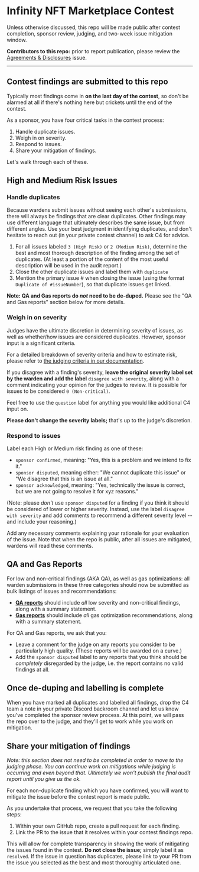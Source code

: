 # Infinity NFT Marketplace Contest

Unless otherwise discussed, this repo will be made public after contest completion, sponsor review, judging, and two-week issue mitigation window.

**Contributors to this repo:** prior to report publication, please review the [Agreements & Disclosures](https://github.com/code-423n4/2022-06-infinity-findings/issues/1) issue.

---

## Contest findings are submitted to this repo

Typically most findings come in **on the last day of the contest**, so don't be alarmed at all if there's nothing here but crickets until the end of the contest.

As a sponsor, you have four critical tasks in the contest process:

1. Handle duplicate issues.
2. Weigh in on severity.
3. Respond to issues.
4. Share your mitigation of findings.

Let's walk through each of these.

## High and Medium Risk Issues

### Handle duplicates

Because wardens submit issues without seeing each other's submissions, there will always be findings that are clear duplicates. Other findings may use different language that ultimately describes the same issue, but from different angles. Use your best judgment in identifying duplicates, and don't hesitate to reach out (in your private contest channel) to ask C4 for advice.

1. For all issues labeled `3 (High Risk)` or `2 (Medium Risk)`, determine the best and most thorough description of the finding among the set of duplicates. (At least a portion of the content of the most useful description will be used in the audit report.)
2. Close the other duplicate issues and label them with `duplicate`
3. Mention the primary issue # when closing the issue (using the format `Duplicate of #issueNumber`), so that duplicate issues get linked.

**Note: QA and Gas reports do *not* need to be de-duped.** Please see the "QA and Gas reports" section below for more details.

### Weigh in on severity 

Judges have the ultimate discretion in determining severity of issues, as well as whether/how issues are considered duplicates. However, sponsor input is a significant criteria.

For a detailed breakdown of severity criteria and how to estimate risk, please refer to [the judging criteria in our documentation](https://docs.code4rena.com/roles/wardens/judging-criteria#estimating-risk-tl-dr).

If you disagree with a finding's severity, **leave the original severity label set by the warden and add the label** `disagree with severity`, along with a comment indicating your opinion for the judges to review. It is possible for issues to be considered `0 (Non-critical)`.

Feel free to use the `question` label for anything you would like additional C4 input on.

**Please don't change the severity labels;** that's up to the judge's discretion. 

### Respond to issues

Label each High or Medium risk finding as one of these:

- `sponsor confirmed`, meaning: "Yes, this is a problem and we intend to fix it."
- `sponsor disputed`, meaning either: "We cannot duplicate this issue" or "We disagree that this is an issue at all."
- `sponsor acknowledged`, meaning: "Yes, technically the issue is correct, but we are not going to resolve it for xyz reasons."

(Note: please *don't* use `sponsor disputed` for a finding if you think it should be considered of lower or higher severity. Instead, use the label `disagree with severity` and add comments to recommend a different severity level -- and include your reasoning.)

Add any necessary comments explaining your rationale for your evaluation of the issue. Note that when the repo is public, after all issues are mitigated, wardens will read these comments.

## QA and Gas Reports

For low and non-critical findings (AKA QA), as well as gas optimizations: all warden submissions in these three categories should now be submitted as bulk listings of issues and recommendations: 

- **[QA reports](https://docs.code4rena.com/roles/wardens/judging-criteria#qa-reports-low-non-critical)** should include *all* low severity and non-critical findings, along with a summary statement.
- **[Gas reports](https://docs.code4rena.com/roles/wardens/judging-criteria#gas-reports)** should include *all* gas optimization recommendations, along with a summary statement. 

For QA and Gas reports, we ask that you: 

- Leave a comment for the judge on any reports you consider to be particularly high quality. (These reports will be awarded on a curve.)
- Add the `sponsor disputed` label to any reports that you think should be *completely* disregarded by the judge, i.e. the report contains no valid findings at all.

## Once de-duping and labelling is complete

When you have marked all duplicates and labelled all findings, drop the C4 team a note in your private Discord backroom channel and let us know you've completed the sponsor review process. At this point, we will pass the repo over to the judge, and they'll get to work while you work on mitigation.  

## Share your mitigation of findings

*Note: this section does not need to be completed in order to move to the judging phase. You can continue work on mitigations while judging is occurring and even beyond that. Ultimately we won't publish the final audit report until you give us the ok.*

For each non-duplicate finding which you have confirmed, you will want to mitigate the issue before the contest report is made public.

As you undertake that process, we request that you take the following steps:

1. Within your own GitHub repo, create a pull request for each finding.
2. Link the PR to the issue that it resolves within your contest findings repo.

This will allow for complete transparency in showing the work of mitigating the issues found in the contest. **Do not close the issue;** simply label it as `resolved`. If the issue in question has duplicates, please link to your PR from the issue you selected as the best and most thoroughly articulated one.
